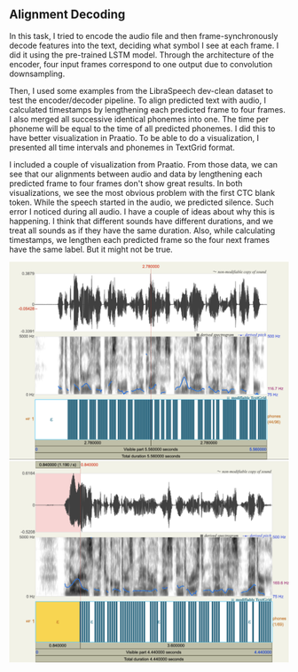 ## Alignment Decoding

In this task, I tried to encode the audio file and then frame-synchronously decode features into the text, deciding what symbol I see at each frame. I did it using the pre-trained LSTM model. Through the architecture of the encoder, four input frames correspond to one output due to convolution downsampling.

Then, I used some examples from the LibraSpeech dev-clean dataset to test the encoder/decoder pipeline. To align predicted text with audio, I calculated timestamps by lengthening each predicted frame to four frames. I also merged all successive identical phonemes into one. The time per phoneme will be equal to the time of all predicted phonemes. I did this to have better visualization in Praatio. To be able to do a visualization, I presented all time intervals and phonemes in TextGrid format.

I included a couple of visualization from Praatio. From those data, we can see that our alignments between audio and data by lengthening each predicted frame to four frames don't show great results. In both visualizations, we see the most obvious problem with the first CTC blank token. While the speech started in the audio, we predicted silence. Such error I noticed during all audio. I have a couple of ideas about why this is happening. I think that different sounds have different durations, and we treat all sounds as if they have the same duration. Also, while calculating timestamps, we lengthen each predicted frame so the four next frames have the same label. But it might not be true.

![Alt Text](0.png)
![Alt Text](1.png)